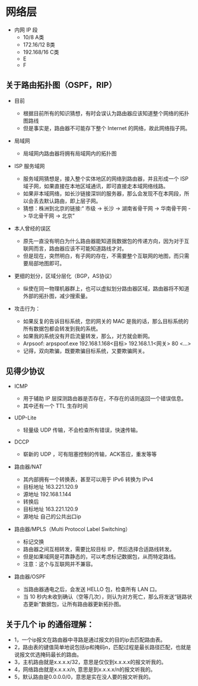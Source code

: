 # 网络层
- 内网 IP 段
	- 10/8    A类
	- 172.16/12   B类
    - 192.168/16     C类
    - E
    - F


关于路由拓扑图（OSPF，RIP）
---------

- 目前
	- 根据目前所有的知识猜想，有时会误认为路由器应该知道整个网络的拓扑图路线
	- 但是事实是，路由器不可能存下整个 Internet 的网络，故此网络指子网。
- 局域网
	- 局域网内路由器将拥有局域网内的拓扑图

- ISP 服务域网
	- 服务域网猜想是，接入整个实体地区的网络到路由器，并且形成一个 ISP 域子网，如果直接在本地区域通讯，即可直接走本域网络线路。
	- 如果非本域网络，如长沙链接深圳的服务器，那么会发现不在本网段，所以会丢去默认路由，即上层子网。
	- 猜想：株洲到北京的链接:“ 市级 -> 长沙 -> 湖南省骨干网 -> 华南骨干网 -> 华北骨干网 ->  北京”

- 本人曾经的误区
	- 原先一直没有明白为什么路由器能知道我数据包的传递方向，因为对于互联网而言，路由器应该不可能知道路线才对。
	- 但是现在，突然明白，有子网的存在，不需要整个互联网的地图，而只需要局部地图即可。

- 更细的划分，区域分层化（BGP，AS协议）
	- 纵使在同一物理机器群上，也可以虚拟划分路由器区域，路由器将不知道外部的拓扑图，减少搜索量。

- 攻击行为：
	- 如果反复的告诉目标系统，您的网关的 MAC 是我的话，那么目标系统的所有数据包都会转发到我的系统。
	- 如果我的系统没有开启流量转发，那么，对方就会断网。
	- Arpsoof: arpspoof.exe 192.168.1.168<目标> 192.168.1.1<网关> 80 <…>
    - 记得，双向欺骗，既要欺骗目标系统，又要欺骗网关。


见得少协议
---------

- ICMP
    - 用于辅助 IP 层探测路由器是否存在，不存在的话则返回一个错误信息。
	- 其中还有一个 TTL 生存时间

- UDP-Lite
	- 轻量级 UDP 传输，不会检查所有错误，快速传输。

- DCCP
	- 崭新的 UDP ，可有阻塞控制的传输，ACK答应，重发等等

- 路由器/NAT
    - 其内部拥有一个转换表，甚至可以用于 IPv6 转换为 IPv4
    - 目标地址 163.221.120.9	
    - 源地址 192.168.1.144	
    - 转换后
    - 目标地址 163.221.120.9	
    - 源地址 自己的公共出口ip	

- 路由器/MPLS（Multi Protocol Label Switching）
    - 标记交换
    - 路由器之间互相转发，需要比较目标 IP，然后选择合适路线转发。
    - 但是如果域网是可靠静态的，可以考虑标记数据包，从而特定路线。
    - 注意：这个与互联网并不兼容。

- 路由器/OSPF
    - 当路由器通电之后，会发送 HELLO 包，检查所有 LAN 口。
    - 当 10 秒内未收到确认（空等几次），则认为对方死亡，那么将发送“链路状态更新”数据包，让所有路由器更新拓扑图。


关于几个 ip 的通俗理解：
---------

- 1，一个ip报文在路由器中寻路是通过报文的目的ip去匹配路由表。
- 2，路由表的键值简单地说包括ip和掩码n，匹配过程是最长路径匹配，也就是说报文优选掩码最长的路由。
- 3，主机路由就是x.x.x.x/32，意思是仅仅到x.x.x.x的报文听我的。
- 4，网络路由就是x.x.x.x/n, 意思是到x.x.x.x/n的报文听我的。
- 5，默认路由是0.0.0.0/0，意思是实在没人要的报文听我的。